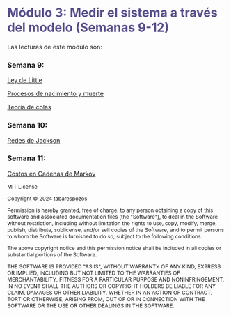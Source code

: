 # <span style="color:#58508d; font-weight: bold;">Módulo 3: Medir el sistema a través del modelo (Semanas 9-12)</span>

Las lecturas de este módulo son:

### Semana 9:

[Ley de Little](chapter10.md)

[Procesos de nacimiento y muerte](chapter11.md)

[Teoría de colas](chapter12.md)


### Semana 10:

[Redes de Jackson](chapter13.md)


### Semana 11:

[Costos en Cadenas de Markov](chapter14.md)


<span style="font-size:12px;"> 
MIT License

Copyright ©  2024 tabarespozos

Permission is hereby granted, free of charge, to any person obtaining a copy
of this software and associated documentation files (the "Software"), to deal
in the Software without restriction, including without limitation the rights
to use, copy, modify, merge, publish, distribute, sublicense, and/or sell
copies of the Software, and to permit persons to whom the Software is
furnished to do so, subject to the following conditions:

The above copyright notice and this permission notice shall be included in all
copies or substantial portions of the Software.

THE SOFTWARE IS PROVIDED "AS IS", WITHOUT WARRANTY OF ANY KIND, EXPRESS OR
IMPLIED, INCLUDING BUT NOT LIMITED TO THE WARRANTIES OF MERCHANTABILITY,
FITNESS FOR A PARTICULAR PURPOSE AND NONINFRINGEMENT. IN NO EVENT SHALL THE
AUTHORS OR COPYRIGHT HOLDERS BE LIABLE FOR ANY CLAIM, DAMAGES OR OTHER
LIABILITY, WHETHER IN AN ACTION OF CONTRACT, TORT OR OTHERWISE, ARISING FROM,
OUT OF OR IN CONNECTION WITH THE SOFTWARE OR THE USE OR OTHER DEALINGS IN THE
SOFTWARE.
</span>